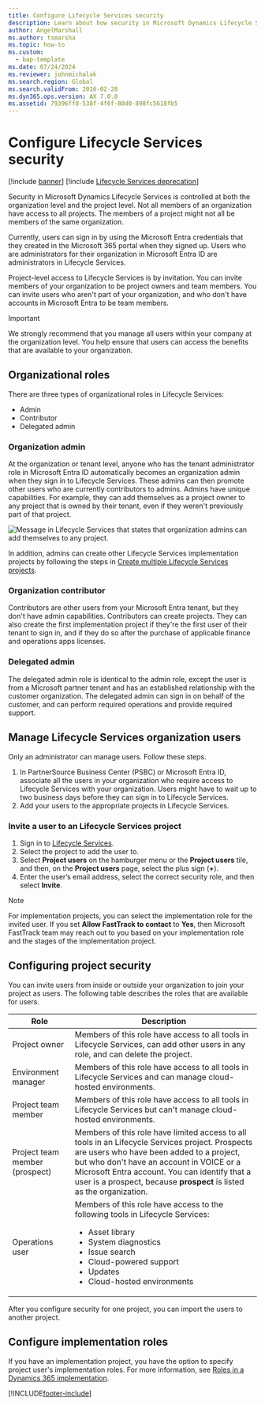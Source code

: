 ```yaml
---
title: Configure Lifecycle Services security
description: Learn about how security in Microsoft Dynamics Lifecycle Services is controlled at both the organization level and the project level.
author: AngelMarshall
ms.author: tsmarsha
ms.topic: how-to
ms.custom: 
  - bap-template
ms.date: 07/24/2024
ms.reviewer: johnmichalak
ms.search.region: Global
ms.search.validFrom: 2016-02-28
ms.dyn365.ops.version: AX 7.0.0
ms.assetid: 79396ff8-538f-4f6f-80d0-898fc5618fb5
---
```


# Configure Lifecycle Services security

[!include [banner](../includes/banner.md)]
[!include [Lifecycle Services deprecation](../includes/lcs-deprecation.md)]

Security in Microsoft Dynamics Lifecycle Services is controlled at both the organization level and the project level. Not all members of an organization have access to all projects. The members of a project might not all be members of the same organization. <br>

Currently, users can sign in by using the Microsoft Entra credentials that they created in the Microsoft 365 portal when they signed up. Users who are administrators for their organization in Microsoft Entra ID are administrators in Lifecycle Services. 

Project-level access to Lifecycle Services is by invitation. You can invite members of your organization to be project owners and team members. You can invite users who aren't part of your organization, and who don't have accounts in Microsoft Entra to be team members.

> [!IMPORTANT]
> We strongly recommend that you manage all users within your company at the organization level. You help ensure that users can access the benefits that are available to your organization.

## Organizational roles
There are three types of organizational roles in Lifecycle Services:

- Admin
- Contributor
- Delegated admin

### Organization admin
At the organization or tenant level, anyone who has the tenant administrator role in Microsoft Entra ID automatically becomes an organization admin when they sign in to Lifecycle Services. These admins can then promote other users who are currently contributors to admins. Admins have unique capabilities. For example, they can add themselves as a project owner to any project that is owned by their tenant, even if they weren't previously part of that project.

![Message in Lifecycle Services that states that organization admins can add themselves to any project.](media/OrgAdminProjectInject.png)

In addition, admins can create other Lifecycle Services implementation projects by following the steps in [Create multiple Lifecycle Services projects](../../fin-ops/get-started/implement-multiple-projects-aad-tenant.md#create-multiple-lcs-projects).

### Organization contributor
Contributors are other users from your Microsoft Entra tenant, but they don't have admin capabilities. Contributors can create projects. They can also create the first implementation project if they're the first user of their tenant to sign in, and if they do so after the purchase of applicable finance and operations apps licenses.

### Delegated admin
The delegated admin role is identical to the admin role, except the user is from a Microsoft partner tenant and has an established relationship with the customer organization. The delegated admin can sign in on behalf of the customer, and can perform required operations and provide required support.

## Manage Lifecycle Services organization users
Only an administrator can manage users. Follow these steps.

1.  In PartnerSource Business Center (PSBC) or Microsoft Entra ID, associate all the users in your organization who require access to Lifecycle Services with your organization. Users might have to wait up to two business days before they can sign in to Lifecycle Services.
2.  Add your users to the appropriate projects in Lifecycle Services.

### Invite a user to an Lifecycle Services project

1.  Sign in to [Lifecycle Services](https://lcs.dynamics.com/).
2.  Select the project to add the user to.
3.  Select **Project users** on the hamburger menu or the **Project users** tile, and then, on the **Project users** page, select the plus sign (**+**).
4.  Enter the user’s email address, select the correct security role, and then select **Invite**.

> [!NOTE]
> For implementation projects, you can select the implementation role for the invited user. If you set **Allow FastTrack to contact** to **Yes**, then Microsoft FastTrack team may reach out to you based on your implementation role and the stages of the implementation project.   


## Configuring project security
You can invite users from inside or outside your organization to join your project as users. The following table describes the roles that are available for users.

| Role                           | Description |
| ------------------------------ | ----------- |
| Project owner                  | Members of this role have access to all tools in Lifecycle Services, can add other users in any role, and can delete the project. |
| Environment manager            | Members of this role have access to all tools in Lifecycle Services and can manage cloud-hosted environments. |
| Project team member            | Members of this role have access to all tools in Lifecycle Services but can't manage cloud-hosted environments. |
| Project team member (prospect) | Members of this role have limited access to all tools in an Lifecycle Services project. Prospects are users who have been added to a project, but who don't have an account in VOICE or a Microsoft Entra account. You can identify that a user is a prospect, because **prospect** is listed as the organization. |
| Operations user                | Members of this role have access to the following tools in Lifecycle Services: <ul><li>Asset library</li><li>System diagnostics</li><li>Issue search</li><li>Cloud-powered support</li><li>Updates</li><li>Cloud-hosted environments</li></ul> |


After you configure security for one project, you can import the users to another project.

## Configure implementation roles 
If you have an implementation project, you have the option to specify project user's implementation roles. For more information, see [Roles in a Dynamics 365 implementation](/training/modules/get-started-implementation-project/01-2-roles).


[!INCLUDE[footer-include](../../../includes/footer-banner.md)]
